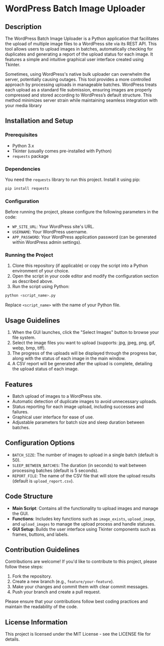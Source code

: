 # WordPress Batch Image Uploader

## Description
The WordPress Batch Image Uploader is a Python application that facilitates the upload of multiple image files to a WordPress site via its REST API. This tool allows users to upload images in batches, automatically checking for duplicates and generating a report of the upload status for each image. It features a simple and intuitive graphical user interface created using Tkinter.

Sometimes, using WordPress's native bulk uploader can overwhelm the server, potentially causing outages. This tool provides a more controlled approach by processing uploads in manageable batches. WordPress treats each upload as a standard file submission, ensuring images are properly compressed and stored according to WordPress’s default structure. This method minimizes server strain while maintaining seamless integration with your media library

## Installation and Setup

### Prerequisites
- Python 3.x
- Tkinter (usually comes pre-installed with Python)
- `requests` package

### Dependencies
You need the `requests` library to run this project. Install it using pip:

```bash
pip install requests
```

### Configuration
Before running the project, please configure the following parameters in the code:
- `WP_SITE_URL`: Your WordPress site's URL.
- `USERNAME`: Your WordPress username.
- `APP_PASSWORD`: Your WordPress application password (can be generated within WordPress admin settings).

### Running the Project
1. Clone this repository (if applicable) or copy the script into a Python environment of your choice.
2. Open the script in your code editor and modify the configuration section as described above.
3. Run the script using Python:

```bash
python <script_name>.py
```

Replace `<script_name>` with the name of your Python file.

## Usage Guidelines
1. When the GUI launches, click the "Select Images" button to browse your file system.
2. Select the image files you want to upload (supports: jpg, jpeg, png, gif, webp, bmp, tiff).
3. The progress of the uploads will be displayed through the progress bar, along with the status of each image in the main window.
4. A CSV report will be generated after the upload is complete, detailing the upload status of each image.

## Features
- Batch upload of images to a WordPress site.
- Automatic detection of duplicate images to avoid unnecessary uploads.
- Status reporting for each image upload, including successes and failures.
- Graphical user interface for ease of use.
- Adjustable parameters for batch size and sleep duration between batches.

## Configuration Options
- `BATCH_SIZE`: The number of images to upload in a single batch (default is 50).
- `SLEEP_BETWEEN_BATCHES`: The duration (in seconds) to wait between processing batches (default is 5 seconds).
- `REPORT_FILE`: The name of the CSV file that will store the upload results (default is `upload_report.csv`).

## Code Structure
- **Main Script**: Contains all the functionality to upload images and manage the GUI.
- **Functions**: Includes key functions such as `image_exists`, `upload_image`, and `upload_images` to manage the upload process and handle statuses.
- **GUI Setup**: Builds the user interface using Tkinter components such as frames, buttons, and labels.

## Contribution Guidelines
Contributions are welcome! If you'd like to contribute to this project, please follow these steps:
1. Fork the repository.
2. Create a new branch (e.g., `feature/your-feature`).
3. Make your changes and commit them with clear commit messages.
4. Push your branch and create a pull request.

Please ensure that your contributions follow best coding practices and maintain the readability of the code.

## License Information
This project is licensed under the MIT License - see the LICENSE file for details.